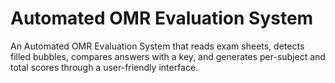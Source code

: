 
# Automated OMR Evaluation System
An Automated OMR Evaluation System that reads exam sheets, detects filled bubbles, compares answers with a key, and generates per-subject and total scores through a user-friendly interface.

